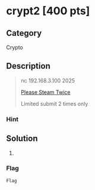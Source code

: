 # crypt2 [400 pts]

## Category
Crypto

## Description
>nc 192.168.3.100 2025 
>
><a href="https://www.youtube.com/watch?v=3ymwOvzhwHs"> Please Steam Twice</a>
>
>
>Limited submit 2 times only

### Hint
>

## Solution
1.

### Flag
`Flag`
